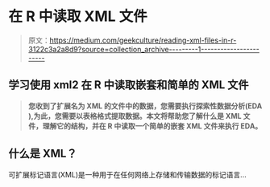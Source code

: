 # 在 R 中读取 XML 文件

> 原文：<https://medium.com/geekculture/reading-xml-files-in-r-3122c3a2a8d9?source=collection_archive---------1----------------------->

## 学习使用 xml2 在 R 中读取嵌套和简单的 XML 文件

> **您收到了扩展名为 XML 的文件中的数据，您需要执行探索性数据分析(EDA ),为此，您需要以表格格式提取数据。本文将帮助您了解什么是 XML 文件，理解它的结构，并在 R 中读取一个简单的嵌套 XML 文件来执行 EDA。**

## 什么是 XML？

可扩展标记语言(XML)是一种用于在任何网络上存储和传输数据的标记语言…